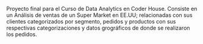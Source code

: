 Proyecto final para el Curso de Data Analytics en Coder House.
Consiste en un Análisis de ventas de un Super Market en EE.UU; relacionadas con sus clientes categorizados por segmento, pedidos y productos con sus respectivas categorizaciones y datos grográficos de donde se realizaron los pedidos.
